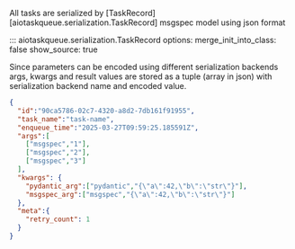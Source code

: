 
All tasks are serialized by [TaskRecord][aiotaskqueue.serialization.TaskRecord] 
msgspec model using json format

::: aiotaskqueue.serialization.TaskRecord
    options:
        merge_init_into_class: false
        show_source: true

Since parameters can be encoded using different serialization backends
args, kwargs and result values are stored as a tuple (array in json) with
serialization backend name and encoded value.
```json
{
  "id":"90ca5786-02c7-4320-a8d2-7db161f91955",
  "task_name":"task-name",
  "enqueue_time":"2025-03-27T09:59:25.185591Z",
  "args":[
    ["msgspec","1"],
    ["msgspec","2"],
    ["msgspec","3"]
  ],
  "kwargs": {
    "pydantic_arg":["pydantic","{\"a\":42,\"b\":\"str\"}"],
    "msgspec_arg":["msgspec","{\"a\":42,\"b\":\"str\"}"]
  },
  "meta":{
    "retry_count": 1
  }
}
```
